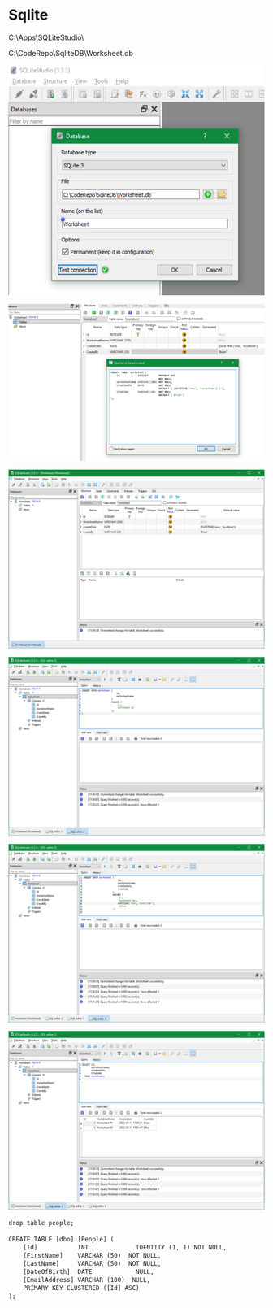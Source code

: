 # Sqlite

C:\Apps\SQLiteStudio\

C:\CodeRepo\SqliteDB\Worksheet.db

![](image/README/Sqlite_Worksheet_01.png)

![](image/README/Sqlite_Worksheet_02.png)

![](image/README/Sqlite_Worksheet_03.png)

![](image/README/Sqlite_Worksheet_04.png)

![](image/README/Sqlite_Worksheet_05.png)

![](image/README/Sqlite_Worksheet_06.png)

```
drop table people;

CREATE TABLE [dbo].[People] (
    [Id]           INT             IDENTITY (1, 1) NOT NULL,
    [FirstName]    VARCHAR (50)  NOT NULL,
    [LastName]     VARCHAR (50)  NOT NULL,
    [DateOfBirth]  DATE            NULL,
    [EmailAddress] VARCHAR (100)  NULL,
    PRIMARY KEY CLUSTERED ([Id] ASC)
);
```
